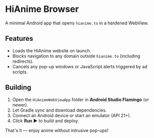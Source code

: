 # HiAnime Browser

A minimal Android app that opens `hianime.to` in a hardened WebView.

## Features

* Loads the HiAnime website on launch.
* Blocks navigation to any domain outside `hianime.to` (including redirects).
* Cancels any pop-up windows or JavaScript alerts triggered by ad scripts.

## Building

1. Open the `HiAnimeWebViewApp` folder in **Android Studio Flamingo** (or newer).
2. Let Gradle sync and download dependencies.
3. Connect an Android device or start an emulator (API 21+).
4. Click **Run ▶** to build and deploy.

That's it — enjoy anime without intrusive pop-ups!